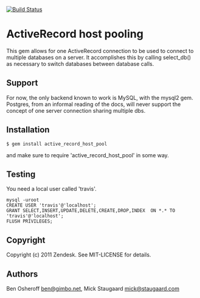 [![Build Status](https://travis-ci.org/zendesk/active_record_host_pool.svg?branch=master)](https://travis-ci.org/zendesk/active_record_host_pool)

# ActiveRecord host pooling

This gem allows for one ActiveRecord connection to be used to connect to multiple databases on a server.
It accomplishes this by calling select_db() as necessary to switch databases between database calls.

## Support

For now, the only backend known to work is MySQL, with the mysql2 gem.
Postgres, from an informal reading of the docs, will never support the concept of one server connection sharing multiple dbs.

## Installation

    $ gem install active_record_host_pool

and make sure to require 'active\_record\_host\_pool' in some way.

## Testing
You need a local user called 'travis'.

    mysql -uroot
    CREATE USER 'travis'@'localhost';
    GRANT SELECT,INSERT,UPDATE,DELETE,CREATE,DROP,INDEX  ON *.* TO 'travis'@'localhost';
    FLUSH PRIVILEGES;

## Copyright

Copyright (c) 2011 Zendesk. See MIT-LICENSE for details.

## Authors
Ben Osheroff <ben@gimbo.net>,
Mick Staugaard <mick@staugaard.com>
